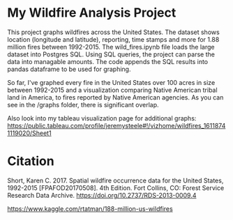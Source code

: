 # My Wildfire Analysis Project

This project graphs wildfires across the United States. The dataset shows location (longitude and latitude), reporting, time stamps and more for 1.88 million fires between 1992-2015. The wild_fires.ipynb file loads the large dataset into Postgres SQL. Using SQL queries, the project can parse the data into managable amounts. The code appends the SQL results into pandas dataframe to be used for graphing. 

So far, I've graphed every fire in the United States over 100 acres in size between 1992-2015 and a visualization comparing Native American tribal land in America, to fires reported by Native American agencies. As you can see in the /graphs folder, there is significant overlap. 

Also look into my tableau visualization page for additional graphs: https://public.tableau.com/profile/jeremysteele#!/vizhome/wildfires_16118741119020/Sheet1

# Citation

Short, Karen C. 2017. Spatial wildfire occurrence data for the United States, 1992-2015 [FPAFOD20170508]. 4th Edition. Fort Collins, CO: Forest Service Research Data Archive. https://doi.org/10.2737/RDS-2013-0009.4 

https://www.kaggle.com/rtatman/188-million-us-wildfires
